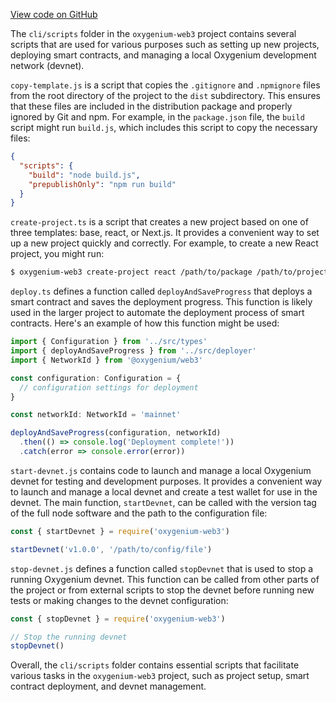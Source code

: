 [View code on GitHub](https://github.com/oxygenium/oxygenium-web3/.autodoc/docs/json/packages/cli/scripts)

The `cli/scripts` folder in the `oxygenium-web3` project contains several scripts that are used for various purposes such as setting up new projects, deploying smart contracts, and managing a local Oxygenium development network (devnet).

`copy-template.js` is a script that copies the `.gitignore` and `.npmignore` files from the root directory of the project to the `dist` subdirectory. This ensures that these files are included in the distribution package and properly ignored by Git and npm. For example, in the `package.json` file, the `build` script might run `build.js`, which includes this script to copy the necessary files:

```json
{
  "scripts": {
    "build": "node build.js",
    "prepublishOnly": "npm run build"
  }
}
```

`create-project.ts` is a script that creates a new project based on one of three templates: base, react, or Next.js. It provides a convenient way to set up a new project quickly and correctly. For example, to create a new React project, you might run:

```bash
$ oxygenium-web3 create-project react /path/to/package /path/to/project
```

`deploy.ts` defines a function called `deployAndSaveProgress` that deploys a smart contract and saves the deployment progress. This function is likely used in the larger project to automate the deployment process of smart contracts. Here's an example of how this function might be used:

```javascript
import { Configuration } from '../src/types'
import { deployAndSaveProgress } from '../src/deployer'
import { NetworkId } from '@oxygenium/web3'

const configuration: Configuration = {
  // configuration settings for deployment
}

const networkId: NetworkId = 'mainnet'

deployAndSaveProgress(configuration, networkId)
  .then(() => console.log('Deployment complete!'))
  .catch(error => console.error(error))
```

`start-devnet.js` contains code to launch and manage a local Oxygenium devnet for testing and development purposes. It provides a convenient way to launch and manage a local devnet and create a test wallet for use in the devnet. The main function, `startDevnet`, can be called with the version tag of the full node software and the path to the configuration file:

```javascript
const { startDevnet } = require('oxygenium-web3')

startDevnet('v1.0.0', '/path/to/config/file')
```

`stop-devnet.js` defines a function called `stopDevnet` that is used to stop a running Oxygenium devnet. This function can be called from other parts of the project or from external scripts to stop the devnet before running new tests or making changes to the devnet configuration:

```javascript
const { stopDevnet } = require('oxygenium-web3')

// Stop the running devnet
stopDevnet()
```

Overall, the `cli/scripts` folder contains essential scripts that facilitate various tasks in the `oxygenium-web3` project, such as project setup, smart contract deployment, and devnet management.
